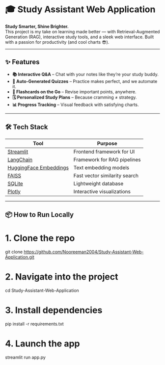 # 🎓 Study Assistant Web Application

**Study Smarter, Shine Brighter.**  
This project is my take on learning made better — with Retrieval-Augmented Generation (RAG), interactive study tools, and a sleek web interface. Built with a passion for productivity (and cool charts 😎).

---

## ✨ Features

- **📚 Interactive Q&A** – Chat with your notes like they’re your study buddy.
- **🧠 Auto-Generated Quizzes** – Practice makes perfect, and we automate it.
- **🔖 Flashcards on the Go** – Revise important points, anywhere.
- **🗓 Personalized Study Plans** – Because cramming ≠ strategy.
- **📊 Progress Tracking** – Visual feedback with satisfying charts.

---

## 🛠 Tech Stack

| Tool | Purpose |
|------|---------|
| [Streamlit](https://streamlit.io/) | Frontend framework for UI |
| [LangChain](https://www.langchain.com/) | Framework for RAG pipelines |
| [HuggingFace Embeddings](https://huggingface.co/) | Text embedding models |
| [FAISS](https://github.com/facebookresearch/faiss) | Fast vector similarity search |
| [SQLite](https://www.sqlite.org/index.html) | Lightweight database |
| [Plotly](https://plotly.com/python/) | Interactive visualizations |

---

## 📦 How to Run Locally

# 1. Clone the repo
git clone https://github.com/Nooreeman2004/Study-Assistant-Web-Application.git

# 2. Navigate into the project
cd Study-Assistant-Web-Application

# 3. Install dependencies
pip install -r requirements.txt

# 4. Launch the app
streamlit run app.py
